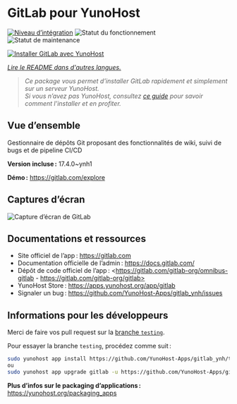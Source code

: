 <!--
Nota bene : ce README est automatiquement généré par <https://github.com/YunoHost/apps/tree/master/tools/readme_generator>
Il NE doit PAS être modifié à la main.
-->

# GitLab pour YunoHost

[![Niveau d’intégration](https://dash.yunohost.org/integration/gitlab.svg)](https://ci-apps.yunohost.org/ci/apps/gitlab/) ![Statut du fonctionnement](https://ci-apps.yunohost.org/ci/badges/gitlab.status.svg) ![Statut de maintenance](https://ci-apps.yunohost.org/ci/badges/gitlab.maintain.svg)

[![Installer GitLab avec YunoHost](https://install-app.yunohost.org/install-with-yunohost.svg)](https://install-app.yunohost.org/?app=gitlab)

*[Lire le README dans d'autres langues.](./ALL_README.md)*

> *Ce package vous permet d’installer GitLab rapidement et simplement sur un serveur YunoHost.*  
> *Si vous n’avez pas YunoHost, consultez [ce guide](https://yunohost.org/install) pour savoir comment l’installer et en profiter.*

## Vue d’ensemble

Gestionnaire de dépôts Git proposant des fonctionnalités de wiki, suivi de bugs et de pipeline CI/CD

**Version incluse :** 17.4.0~ynh1

**Démo :** <https://gitlab.com/explore>

## Captures d’écran

![Capture d’écran de GitLab](./doc/screenshots/GitLab_running_11.0_(2018-07).png)

## Documentations et ressources

- Site officiel de l’app : <https://gitlab.com>
- Documentation officielle de l’admin : <https://docs.gitlab.com/>
- Dépôt de code officiel de l’app : <https://gitlab.com/gitlab-org/omnibus-gitlab - https://gitlab.com/gitlab-org/gitlab>
- YunoHost Store : <https://apps.yunohost.org/app/gitlab>
- Signaler un bug : <https://github.com/YunoHost-Apps/gitlab_ynh/issues>

## Informations pour les développeurs

Merci de faire vos pull request sur la [branche `testing`](https://github.com/YunoHost-Apps/gitlab_ynh/tree/testing).

Pour essayer la branche `testing`, procédez comme suit :

```bash
sudo yunohost app install https://github.com/YunoHost-Apps/gitlab_ynh/tree/testing --debug
ou
sudo yunohost app upgrade gitlab -u https://github.com/YunoHost-Apps/gitlab_ynh/tree/testing --debug
```

**Plus d’infos sur le packaging d’applications :** <https://yunohost.org/packaging_apps>

